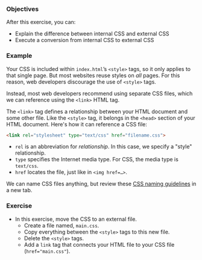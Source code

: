 ### Objectives

After this exercise, you can:

- Explain the difference between internal CSS and external CSS
- Execute a conversion from internal CSS to external CSS

### Example

Your CSS is included within `index.html`’s `<style>` tags, so it only applies to that single page. But most websites reuse styles on *all* pages. For this reason, web developers discourage the use of `<style>` tags.

Instead, most web developers recommend using separate CSS files, which we can reference using the `<link>` HTML tag.

The `<link>` tag defines a relationship between your HTML document and some other file. Like the `<style>` tag, it belongs in the `<head>` section of your HTML document. Here's how it can reference a CSS file:

```html
<link rel="stylesheet" type="text/css" href="filename.css">
```

- `rel` is an abbreviation for *relationship*. In this case, we specify a "style" relationship.
- `type` specifies the Internet media type. For CSS, the media type is `text/css`.
- `href` locates the file, just like in `<img href=…>`.

We can name CSS files anything, but review these [CSS naming guidelines](http://webdesign.about.com/od/css/f/blfaqcssfilenam.htm) in a new tab.

### Exercise

- In this exercise, move the CSS to an external file.
  - Create a file named, `main.css`.
  - Copy everything between the `<style>` tags to this new file.
  - Delete the `<style>` tags.
  - Add a `link` tag that connects your HTML file to your CSS file (`href="main.css"`).
